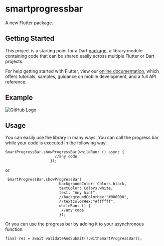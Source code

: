 # smartprogressbar

A new Flutter package.

## Getting Started

This project is a starting point for a Dart
[package](https://flutter.dev/developing-packages/),
a library module containing code that can be shared easily across
multiple Flutter or Dart projects.

For help getting started with Flutter, view our 
[online documentation](https://flutter.dev/docs), which offers tutorials, 
samples, guidance on mobile development, and a full API reference.

## Example

![GitHub Logo](/g.gif)

## Usage

You can easily use the library in many ways.
You can call the progress bar while your code is executed in the following way:
```
SmartProgressBar.showProgressBar(whileRun: () async {
                      //any code
                    });
```
or
```
 SmartProgressBar.showProgressBar(
                        backgroundColor: Colors.black,
                        textColor: Colors.white,
                        text: "Any hint",
                        //backgroundColorHex:"#000000",
                        //textColorHex:"#ffffff",
                        whileRun: () {
                         //any code
                        });
```


Or you can use the progress bar by adding it to your asynchronous function:
```
final res = await validateAndSubmit().withSmartProgressBar();
```
